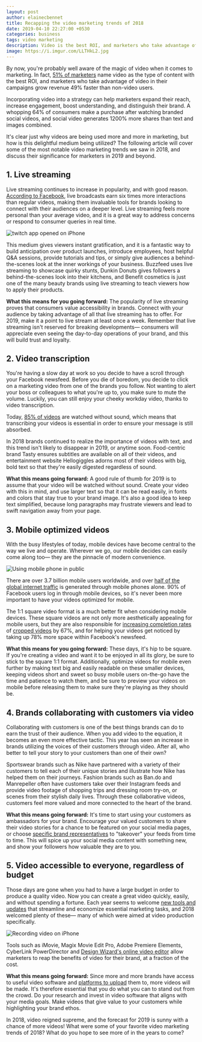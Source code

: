 ```yaml
---
layout: post
author: elainecbennet
title: Recapping the video marketing trends of 2018
date: 2019-04-10 22:27:00 +0530
categories: business
tags: video marketing
description: Video is the best ROI, and marketers who take advantage of video in their campaigns grow revenue 49% faster than non-video users.
image: https://i.imgur.com/LLTHkL2.jpg
---
```


By now, you're probably well aware of the magic of video when it comes to marketing. In fact, [51% of marketers](https://www.wordstream.com/blog/ws/2017/03/08/video-marketing-statistics) name video as the type of content with the best ROI, and marketers who take advantage of video in their campaigns grow revenue 49% faster than non-video users.

Incorporating video into a strategy can help marketers expand their reach, increase engagement, boost understanding, and distinguish their brand. A whopping 64% of consumers make a purchase after watching branded social videos, and social video generates 1200% more shares than text and images combined.

It's clear just why videos are being used more and more in marketing, but how is this delightful medium being utilized? The following article will cover some of the most notable video marketing trends we saw in 2018, and discuss their significance for marketers in 2019 and beyond.

## 1. Live streaming

Live streaming continues to increase in popularity, and with good reason. [According to Facebook](https://marketingland.com/longer-facebook-live-streams-mean-engagement-207346), live broadcasts earn six times more interactions than regular videos, making them invaluable tools for brands looking to connect with their audiences on a deeper level. Live streaming feels more personal than your average video, and it is a great way to address concerns or respond to consumer queries in real time.

![twitch app opened on iPhone](https://i.imgur.com/nxHy2SJ.jpg)

This medium gives viewers instant gratification, and it is a fantastic way to build anticipation over product launches, introduce employees, host helpful Q&A sessions, provide tutorials and tips, or simply give audiences a behind-the-scenes look at the inner workings of your business. Buzzfeed uses live streaming to showcase quirky stunts, Dunkin Donuts gives followers a behind-the-scenes look into their kitchens, and Benefit cosmetics is just one of the many beauty brands using live streaming to teach viewers how to apply their products.

**What this means for you going forward:** The popularity of live streaming proves that consumers value accessibility in brands. Connect with your audience by taking advantage of all that live streaming has to offer. For 2019, make it a point to live stream at least once a week. Remember that live streaming isn't reserved for breaking developments— consumers will appreciate even seeing the day-to-day operations of your brand, and this will build trust and loyalty.

## 2. Video transcription

You're having a slow day at work so you decide to have a scroll through your Facebook newsfeed. Before you die of boredom, you decide to click on a marketing video from one of the brands you follow. Not wanting to alert your boss or colleagues to what you're up to, you make sure to mute the volume. Luckily, you can still enjoy your cheeky workday video, thanks to video transcription.

Today, [85% of videos](https://digiday.com/media/silent-world-facebook-video/) are watched without sound, which means that transcribing your videos is essential in order to ensure your message is still absorbed.

In 2018 brands continued to realize the importance of videos with text, and this trend isn't likely to disappear in 2019, or anytime soon. Food-centric brand Tasty ensures subtitles are available on all of their videos, and entertainment website Hellogiggles adorns most of their videos with big, bold text so that they're easily digested regardless of sound.

**What this means going forward:** A good rule of thumb for 2019 is to assume that your video will be watched without sound. Create your video with this in mind, and use larger text so that it can be read easily, in fonts and colors that stay true to your brand image. It's also a good idea to keep text simplified, because long paragraphs may frustrate viewers and lead to swift navigation away from your page.

## 3. Mobile optimized videos

With the busy lifestyles of today, mobile devices have become central to the way we live and operate. Wherever we go, our mobile decides can easily come along too— they are the pinnacle of modern convenience.

![Using mobile phone in public](https://i.imgur.com/bln4geJ.jpg)

There are over 3.7 billion mobile users worldwide, and over [half of the global internet traffic](https://www.statista.com/statistics/241462/global-mobile-phone-website-traffic-share/) is generated through mobile phones alone. 90% of Facebook users log in through mobile devices, so it's never been more important to have your videos optimized for mobile.

The 1:1 square video format is a much better fit when considering mobile devices. These square videos are not only more aesthetically appealing for mobile users, but they are also responsible for [increasing completion rates](https://www.adweek.com/digital/instagrams-box-shaped-videos-are-influencing-facebook-marketers-172490/) of [cropped videos](https://buffer.com/resources/square-video-vs-landscape-video) by 67%, and for helping your videos get noticed by taking up 78% more space within Facebook's newsfeed.

**What this means for you going forward:** These days, it's hip to be square. If you're creating a video and want it to be enjoyed in all its glory, be sure to stick to the square 1:1 format. Additionally, optimize videos for mobile even further by making text big and easily readable on these smaller devices, keeping videos short and sweet so busy mobile users on-the-go have the time and patience to watch them, and be sure to preview your videos on mobile before releasing them to make sure they're playing as they should be.

## 4. Brands collaborating with customers via video

Collaborating with customers is one of the best things brands can do to earn the trust of their audience. When you add video to the equation, it becomes an even more effective tactic. This year has seen an increase in brands utilizing the voices of their customers through video. After all, who better to tell your story to your customers than one of their own?

Sportswear brands such as Nike have partnered with a variety of their customers to tell each of their unique stories and illustrate how Nike has helped them on their journeys. Fashion brands such as Ban.do and Manrepeller often have customers take over their Instagram feeds and provide video footage of shopping trips and dressing room try-on, or scenes from their stylish daily lives. Through these collaborative videos, customers feel more valued and more connected to the heart of the brand.

**What this means going forward:** It's time to start using your customers as ambassadors for your brand. Encourage your valued customers to share their video stories for a chance to be featured on your social media pages, or choose [specific brand representatives](https://lobsterdigitalmarketing.co.uk/how-to-use-instagram-based-influencer-marketing-to-grow-your-ecommerce-sales/) to "takeover" your feeds from time to time. This will spice up your social media content with something new, and show your followers how valuable they are to you.


## 5. Video accessible to everyone, regardless of budget

Those days are gone when you had to have a large budget in order to produce a quality video. Now you can create a great video quickly, easily, and without spending a fortune. Each year seems to welcome [new tools and updates](http://www.markuptrend.com/the-top-ten-website-tools-for-small-businesses/) that streamline and economize essential marketing tasks, and 2018 welcomed plenty of these— many of which were aimed at video production specifically.

![Recording video on iPhone](https://i.imgur.com/sVAEsnb.jpg)

Tools such as iMovie, Magix Movie Edit Pro, Adobe Premiere Elements, CyberLink PowerDirector and [Design Wizard's online video editor](https://www.designwizard.com/online-video-editor) allow marketers to reap the benefits of video for their brand, at a fraction of the cost.

**What this means going forward:** Since more and more brands have access to useful video software and [platforms to upload](https://www.designwizard.com/blog/b2b-tips/video-hosting-sites) them to, more videos will be made. It's therefore essential that you do what you can to stand out from the crowd. Do your research and invest in video software that aligns with your media goals. Make videos that give value to your customers while highlighting your brand ethos.

In 2018, video reigned supreme, and the forecast for 2019 is sunny with a chance of more videos! What were some of your favorite video marketing trends of 2018? What do you hope to see more of in the years to come?
